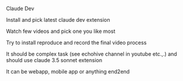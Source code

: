 Claude Dev


Install and pick latest claude dev extension

Watch few videos and pick one you like most

Try to install reproduce and record the final video process

It should be complex task (see echohive channel in youtube etc.,.) and should use claude 3.5 sonnet extension

It can be webapp, mobile app or anything end2end
